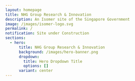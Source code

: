 ```yaml
---
layout: homepage
title: NHG Group Research & Innovation
description: An Isomer site of the Singapore Government
image: /images/isomer-logo.svg
permalink: /
notification: Site under Construction
sections:
  - hero:
      title: NHG Group Research & Innovation
      background: /images/hero-banner.png
      dropdown:
        title: Hero Dropdown Title
        options: []
      variant: center
---
```

